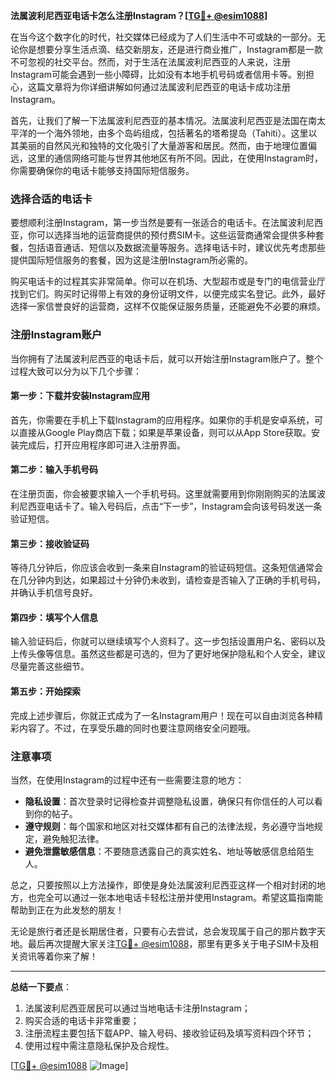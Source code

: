 **法属波利尼西亚电话卡怎么注册Instagram？[[TG💪+ @esim1088](https://t.me/s/esim1088)]**

在当今这个数字化的时代，社交媒体已经成为了人们生活中不可或缺的一部分。无论你是想要分享生活点滴、结交新朋友，还是进行商业推广，Instagram都是一款不可忽视的社交平台。然而，对于生活在法属波利尼西亚的人来说，注册Instagram可能会遇到一些小障碍，比如没有本地手机号码或者信用卡等。别担心，这篇文章将为你详细讲解如何通过法属波利尼西亚的电话卡成功注册Instagram。

首先，让我们了解一下法属波利尼西亚的基本情况。法属波利尼西亚是法国在南太平洋的一个海外领地，由多个岛屿组成，包括著名的塔希提岛（Tahiti）。这里以其美丽的自然风光和独特的文化吸引了大量游客和居民。然而，由于地理位置偏远，这里的通信网络可能与世界其他地区有所不同。因此，在使用Instagram时，你需要确保你的电话卡能够支持国际短信服务。

### 选择合适的电话卡

要想顺利注册Instagram，第一步当然是要有一张适合的电话卡。在法属波利尼西亚，你可以选择当地的运营商提供的预付费SIM卡。这些运营商通常会提供多种套餐，包括语音通话、短信以及数据流量等服务。选择电话卡时，建议优先考虑那些提供国际短信服务的套餐，因为这是注册Instagram所必需的。

购买电话卡的过程其实非常简单。你可以在机场、大型超市或是专门的电信营业厅找到它们。购买时记得带上有效的身份证明文件，以便完成实名登记。此外，最好选择一家信誉良好的运营商，这样不仅能保证服务质量，还能避免不必要的麻烦。

### 注册Instagram账户

当你拥有了法属波利尼西亚的电话卡后，就可以开始注册Instagram账户了。整个过程大致可以分为以下几个步骤：

#### 第一步：下载并安装Instagram应用

首先，你需要在手机上下载Instagram的应用程序。如果你的手机是安卓系统，可以直接从Google Play商店下载；如果是苹果设备，则可以从App Store获取。安装完成后，打开应用程序即可进入注册界面。

#### 第二步：输入手机号码

在注册页面，你会被要求输入一个手机号码。这里就需要用到你刚刚购买的法属波利尼西亚电话卡了。输入号码后，点击“下一步”，Instagram会向该号码发送一条验证短信。

#### 第三步：接收验证码

等待几分钟后，你应该会收到一条来自Instagram的验证码短信。这条短信通常会在几分钟内到达，如果超过十分钟仍未收到，请检查是否输入了正确的手机号码，并确认手机信号良好。

#### 第四步：填写个人信息

输入验证码后，你就可以继续填写个人资料了。这一步包括设置用户名、密码以及上传头像等信息。虽然这些都是可选的，但为了更好地保护隐私和个人安全，建议尽量完善这些细节。

#### 第五步：开始探索

完成上述步骤后，你就正式成为了一名Instagram用户！现在可以自由浏览各种精彩内容了。不过，在享受乐趣的同时也要注意网络安全问题哦。

### 注意事项

当然，在使用Instagram的过程中还有一些需要注意的地方：

- **隐私设置**：首次登录时记得检查并调整隐私设置，确保只有你信任的人可以看到你的帖子。
- **遵守规则**：每个国家和地区对社交媒体都有自己的法律法规，务必遵守当地规定，避免触犯法律。
- **避免泄露敏感信息**：不要随意透露自己的真实姓名、地址等敏感信息给陌生人。

总之，只要按照以上方法操作，即使是身处法属波利尼西亚这样一个相对封闭的地方，也完全可以通过一张本地电话卡轻松注册并使用Instagram。希望这篇指南能帮助到正在为此发愁的朋友！

无论是旅行者还是长期居住者，只要有心去尝试，总会发现属于自己的那片数字天地。最后再次提醒大家关注[TG💪+ @esim1088](https://t.me/s/esim1088)，那里有更多关于电子SIM卡及相关资讯等着你来了解！

---

**总结一下要点**：
1. 法属波利尼西亚居民可以通过当地电话卡注册Instagram；
2. 购买合适的电话卡非常重要；
3. 注册流程主要包括下载APP、输入号码、接收验证码及填写资料四个环节；
4. 使用过程中需注意隐私保护及合规性。

[[TG💪+ @esim1088](https://t.me/s/esim1088) ![Image](https://i.postimg.cc/4NQfJmqS/Snipaste-2025-05-13-00-14-12.png)]